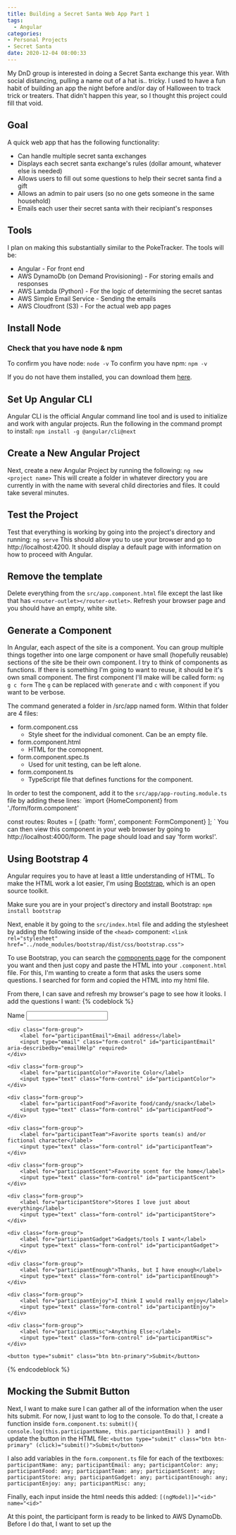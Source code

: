```yaml
---
title: Building a Secret Santa Web App Part 1
tags:
  - Angular
categories:
- Personal Projects
- Secret Santa
date: 2020-12-04 08:00:33
---
```


My DnD group is interested in doing a Secret Santa exchange this year.  With social distancing, pulling a name out of a hat is.. tricky.  I used to have a fun habit of building an app the night before and/or day of Halloween to track trick or treaters.  That didn't happen this year, so I thought this project could fill that void.  

## Goal
A quick web app that has the following functionality:
- Can handle multiple secret santa exchanges
- Displays each secret santa exchange's rules (dollar amount, whatever else is needed)
- Allows users to fill out some questions to help their secret santa find a gift
- Allows an admin to pair users (so no one gets someone in the same household)
- Emails each user their secret santa with their recipiant's responses

## Tools
I plan on making this substantially similar to the PokeTracker.  The tools will be:
- Angular - For front end
- AWS DynamoDb (on Demand Provisioning) - For storing emails and responses
- AWS Lambda (Python) - For the logic of determining the secret santas 
- AWS Simple Email Service - Sending the emails
- AWS Cloudfront (S3) - For the actual web app pages 


## Install Node 
### Check that you have node & npm
To confirm you have node:
`
node -v
`
To confirm you have npm:
`npm -v`

If you do not have them installed, you can download them [here](https://www.npmjs.com/get-npm).

## Set Up Angular CLI
Angular CLI is the official Angular command line tool and is used to initialize and work with angular projects.  Run the following in the command prompt to install:
`npm install -g @angular/cli@next`

## Create a New Angular Project 
Next, create a new Angular Project by running the following:
`ng new <project name>`
This will create a folder in whatever directory you are currently in with the name <project name> with several child directories and files.  It could take several minutes.

## Test the Project
Test that everything is working by going into the project's directory and running:
`ng serve`
This should allow you to use your browser and go to http://localhost:4200.  It should display a default page with information on how to proceed with Angular.

## Remove the template
Delete everything from the `src/app.component.html` file except the last like that has `<router-outlet></router-outlet>`.  Refresh your browser page and you should have an empty, white site.

## Generate a Component
In Angular, each aspect of the site is a component.  You can group multiple things together into one large component or have small (hopefully reusable) sections of the site be their own component.  I try to think of components as functions.  If there is something I'm going to want to reuse, it should be it's own small component.  The first component I'll make will be called form:
`ng g c form`
The `g` can be replaced with `generate` and `c` with `component` if you want to be verbose.

The command generated a folder in /src/app named form.  Within that folder are 4 files:
- form.component.css
	- Style sheet for the individual comonent.  Can be an empty file.
- form.component.html
	- HTML for the comopnent.  
- form.component.spec.ts
	- Used for unit testing, can be left alone.
- form.component.ts
	- TypeScript file that defines functions for the component.
	
In order to test the component, add it to the `src/app/app-routing.module.ts` file by adding these lines:
`import {HomeComponent} from './form/form.component'

const routes: Routes = [
  {path: 'form', component: FormComponent}
];
`
You can then view this component in your web browser by going to http://localhost:4000/form. The page should load and say 'form works!'.

## Using Bootstrap 4
Angular requires you to have at least a little understanding of HTML.  To make the HTML work a lot easier, I'm using [Bootstrap](https://getbootstrap.com/), which is an open source toolkit.

Make sure you are in your project's directory and install Bootstrap:
`npm install bootstrap`

Next, enable it by going to the `src/index.html` file and adding the stylesheet by adding the following inside of the `<head>` component:
`<link rel="stylesheet" href="../node_modules/bootstrap/dist/css/bootstrap.css">`

To use Bootstrap, you can search the [components page](https://getbootstrap.com/docs/4.4/components/) for the component you want and then just copy and paste the HTML into your `.component.html` file.  For this, I'm wanting to create a form that asks the users some questions.  I searched for form and copied the HTML into my html file.

From there, I can save and refresh my browser's page to see how it looks.  I add the questions I want:
{% codeblock %}
<form>
    <div class="form-group">
        <label for="participantName">Name</label>
        <input type="text" class="form-control" id="participantName" required>
    </div>

    <div class="form-group">
        <label for="participantEmail">Email address</label>
        <input type="email" class="form-control" id="participantEmail" aria-describedby="emailHelp" required>
    </div>

    <div class="form-group">
        <label for="participantColor">Favorite Color</label>
        <input type="text" class="form-control" id="participantColor">
    </div>

    <div class="form-group">
        <label for="participantFood">Favorite food/candy/snack</label>
        <input type="text" class="form-control" id="participantFood">
    </div>

    <div class="form-group">
        <label for="participantTeam">Favorite sports team(s) and/or fictional character</label>
        <input type="text" class="form-control" id="participantTeam">
    </div>

    <div class="form-group">
        <label for="participantScent">Favorite scent for the home</label>
        <input type="text" class="form-control" id="participantScent">
    </div>

    <div class="form-group">
        <label for="participantStore">Stores I love just about everything</label>
        <input type="text" class="form-control" id="participantStore">
    </div>

    <div class="form-group">
        <label for="participantGadget">Gadgets/tools I want</label>
        <input type="text" class="form-control" id="participantGadget">
    </div>

    <div class="form-group">
        <label for="participantEnough">Thanks, but I have enough</label>
        <input type="text" class="form-control" id="participantEnough">
    </div>

    <div class="form-group">
        <label for="participantEnjoy">I think I would really enjoy</label>
        <input type="text" class="form-control" id="participantEnjoy">
    </div>

    <div class="form-group">
        <label for="participantMisc">Anything Else:</label>
        <input type="text" class="form-control" id="participantMisc">
    </div>

    <button type="submit" class="btn btn-primary">Submit</button>
</form>
{% endcodeblock %}

## Mocking the Submit Button
Next, I want to make sure I can gather all of the information when the user hits submit.  For now, I just want to log to the console.  To do that, I create a function inside `form.component.ts`:
`submit(){
    console.log(this.participantName, this.participantEmail)
  }
`
and I update the button in the HTML file:
`<button type="submit" class="btn btn-primary" (click)="submit()">Submit</button>`

I also add variables in the `form.component.ts` file for each of the textboxes:
`
participantName: any;
participantEmail: any;
participantColor: any;
participantFood: any;
participantTeam: any;
participantScent: any;
participantStore: any;
participantGadget: any;
participantEnough: any;
participantEnjoy: any;
participantMisc: any;
`  

Finally, each input inside the html needs this added: 
`[(ngModel)]="<id>" name="<id>"`

At this point, the participant form is ready to be linked to AWS DynamoDb.  Before I do that, I want to set up the 

